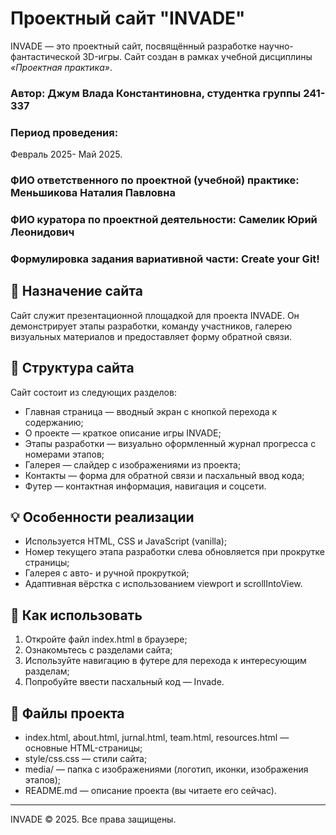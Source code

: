 # Проектный сайт "INVADE"

INVADE — это проектный сайт, посвящённый разработке научно-фантастической 3D-игры. Сайт создан в рамках учебной дисциплины *«Проектная практика»*.

### Автор: Джум Влада Константиновна, студентка группы 241-337
### Период проведения:
Февраль 2025- Май 2025.
### ФИО ответственного по проектной (учебной) практике: Меньшикова Наталия Павловна
### ФИО куратора по проектной деятельности: Самелик Юрий Леонидович
### Формулировка задания вариативной части: Create your Git!

## 📌 Назначение сайта

Сайт служит презентационной площадкой для проекта INVADE. Он демонстрирует этапы разработки, команду участников, галерею визуальных материалов и предоставляет форму обратной связи.

## 🧱 Структура сайта

Сайт состоит из следующих разделов:

- Главная страница — вводный экран с кнопкой перехода к содержанию;
- О проекте — краткое описание игры INVADE;
- Этапы разработки — визуально оформленный журнал прогресса с номерами этапов;
- Галерея — слайдер с изображениями из проекта;
- Контакты — форма для обратной связи и пасхальный ввод кода;
- Футер — контактная информация, навигация и соцсети.

## 💡 Особенности реализации

- Используется HTML, CSS и JavaScript (vanilla);
- Номер текущего этапа разработки слева обновляется при прокрутке страницы;
- Галерея с авто- и ручной прокруткой;
- Адаптивная вёрстка с использованием viewport и scrollIntoView.

## 🚀 Как использовать

1. Откройте файл index.html в браузере;
2. Ознакомьтесь с разделами сайта;
3. Используйте навигацию в футере для перехода к интересующим разделам;
4. Попробуйте ввести пасхальный код — Invade.

## 📁 Файлы проекта

- index.html, about.html, jurnal.html, team.html, resources.html — основные HTML-страницы;
- style/css.css — стили сайта;
- media/ — папка с изображениями (логотип, иконки, изображения этапов);
- README.md — описание проекта (вы читаете его сейчас).
---

INVADE © 2025. Все права защищены.
